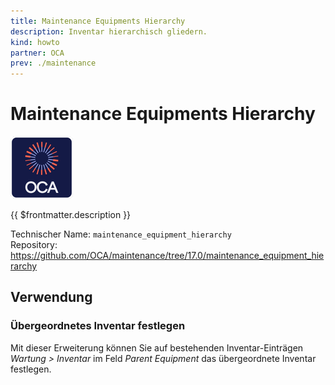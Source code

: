 ```yaml
---
title: Maintenance Equipments Hierarchy
description: Inventar hierarchisch gliedern.
kind: howto
partner: OCA
prev: ./maintenance
---
```

# Maintenance Equipments Hierarchy
![icon_oca_app](attachments/icon_oca_app.png)

{{ $frontmatter.description }}

Technischer Name: `maintenance_equipment_hierarchy`\
Repository: <https://github.com/OCA/maintenance/tree/17.0/maintenance_equipment_hierarchy>

## Verwendung

### Übergeordnetes Inventar festlegen

Mit dieser Erweiterung können Sie auf bestehenden Inventar-Einträgen *Wartung > Inventar* im Feld *Parent Equipment* das übergeordnete Inventar festlegen.
